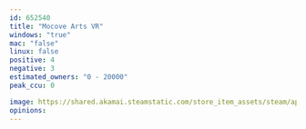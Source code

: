 ```yaml
---
id: 652540
title: "Mocove Arts VR"
windows: "true"
mac: "false"
linux: false
positive: 4
negative: 3
estimated_owners: "0 - 20000"
peak_ccu: 0

image: https://shared.akamai.steamstatic.com/store_item_assets/steam/apps/652540/header.jpg?t=1498092284
opinions:
---
```

